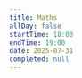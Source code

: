 ```yaml
---
title: Maths
allDay: false
startTime: 18:00
endTime: 19:00
date: 2025-07-31
completed: null
---
```

